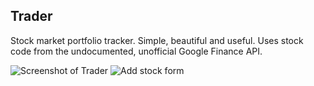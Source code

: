 Trader
------

Stock market portfolio tracker. Simple, beautiful and useful. Uses stock code from the undocumented, unofficial Google Finance API. 

![Screenshot of Trader](https://veerasundar.com/trader.png) ![Add stock form](https://veerasundar.com/trader-add-form.png)
